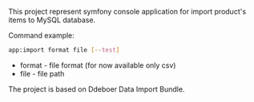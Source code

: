 This project represent symfony console application for import product's items to MySQL database.

Command example:

```sh
app:import format file [--test]
```

 - format - file format (for now available only csv)
 - file - file path

The project is based on Ddeboer Data Import Bundle.
